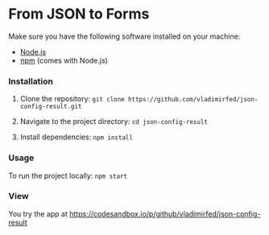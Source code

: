 # From JSON to Forms

Make sure you have the following software installed on your machine:

- [Node.js](https://nodejs.org/)
- [npm](https://www.npmjs.com/) (comes with Node.js)

### Installation

1. Clone the repository: `git clone https://github.com/vladimirfed/json-config-result.git`
   
2. Navigate to the project directory: `cd json-config-result`

3. Install dependencies: `npm install`

### Usage

To run the project locally: `npm start`

### View

You try the app at https://codesandbox.io/p/github/vladimirfed/json-config-result